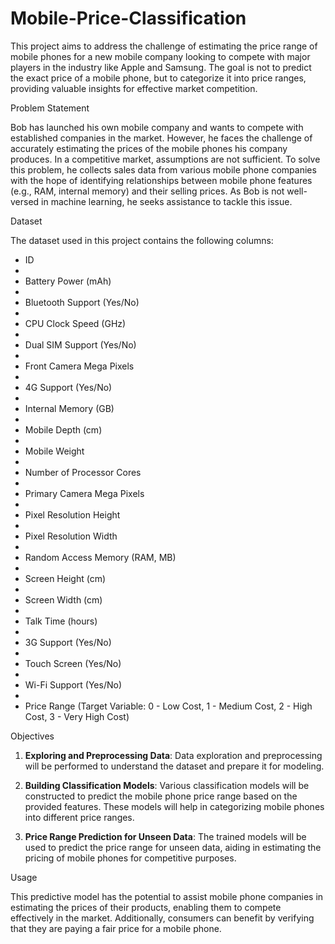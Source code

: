 # Mobile-Price-Classification

This project aims to address the challenge of estimating the price range of mobile phones for a new mobile company looking to compete with major players in the industry like Apple and Samsung. The goal is not to predict the exact price of a mobile phone, but to categorize it into price ranges, providing valuable insights for effective market competition.

Problem Statement

Bob has launched his own mobile company and wants to compete with established companies in the market. However, he faces the challenge of accurately estimating the prices of the mobile phones his company produces. In a competitive market, assumptions are not sufficient. To solve this problem, he collects sales data from various mobile phone companies with the hope of identifying relationships between mobile phone features (e.g., RAM, internal memory) and their selling prices. As Bob is not well-versed in machine learning, he seeks assistance to tackle this issue.

Dataset

The dataset used in this project contains the following columns:

- ID
- 
- Battery Power (mAh)
- 
- Bluetooth Support (Yes/No)
- 
- CPU Clock Speed (GHz)
- 
- Dual SIM Support (Yes/No)
- 
- Front Camera Mega Pixels
- 
- 4G Support (Yes/No)
- 
- Internal Memory (GB)
- 
- Mobile Depth (cm)
- 
- Mobile Weight
- 
- Number of Processor Cores
- 
- Primary Camera Mega Pixels
- 
- Pixel Resolution Height
- 
- Pixel Resolution Width
- 
- Random Access Memory (RAM, MB)
- 
- Screen Height (cm)
- 
- Screen Width (cm)
- 
- Talk Time (hours)
- 
- 3G Support (Yes/No)
- 
- Touch Screen (Yes/No)
- 
- Wi-Fi Support (Yes/No)
- 
- Price Range (Target Variable: 0 - Low Cost, 1 - Medium Cost, 2 - High Cost, 3 - Very High Cost)

 Objectives
 
1. **Exploring and Preprocessing Data**: Data exploration and preprocessing will be performed to understand the dataset and prepare it for modeling.

2. **Building Classification Models**: Various classification models will be constructed to predict the mobile phone price range based on the provided features. These models will help in categorizing mobile phones into different price ranges.

3. **Price Range Prediction for Unseen Data**: The trained models will be used to predict the price range for unseen data, aiding in estimating the pricing of mobile phones for competitive purposes.

Usage

This predictive model has the potential to assist mobile phone companies in estimating the prices of their products, enabling them to compete effectively in the market. Additionally, consumers can benefit by verifying that they are paying a fair price for a mobile phone.
